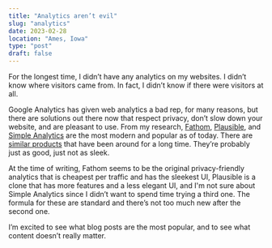 ```yaml
---
title: "Analytics aren’t evil"
slug: "analytics"
date: 2023-02-28
location: "Ames, Iowa"
type: "post"
draft: false
---
```


For the longest time, I didn’t have any analytics on my websites. I didn’t know where visitors came from. In fact, I didn’t know if there were visitors at all.

Google Analytics has given web analytics a bad rep, for many reasons, but there are solutions out there now that respect privacy, don’t slow down your website, and are pleasant to use. From my research, [Fathom](https://usefathom.com/), [Plausible](https://plausible.io), and [Simple Analytics](https://www.simpleanalytics.com/) are the most modern and popular as of today. There are [similar products](https://clicky.com/) that have been around for a long time. They’re probably just as good, just not as sleek.

At the time of writing, Fathom seems to be the original privacy-friendly analytics that is cheapest per traffic and has the sleekest UI, Plausible is a clone that has more features and a less elegant UI, and I'm not sure about Simple Analytics since I didn’t want to spend time trying a third one. The formula for these are standard and there’s not too much new after the second one.

I’m excited to see what blog posts are the most popular, and to see what content doesn’t really matter.
